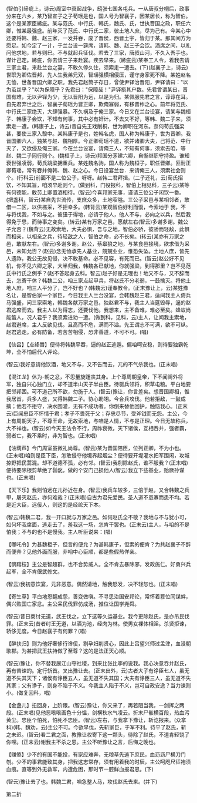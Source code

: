 <!-- { "loadSidebar": true } -->
(智伯引缔疵上，诗云)周室中衰起战争，鸱张七国各屯兵。一从唐叔分桐后，政事分来在六乡，某乃智宣子之子荀瑶是也，国人号为智襄子，因某居长，称为智伯。这个是某家臣絺疵。某与范氏、中行氏、韩氏，魏氏、氏，世执晋国之政，职任六卿，惟某最强盛。前年灭了范氏、中行氏二家，彼土地人庶，尽为己有。今某心中还要将韩、魏、赵三家，一发并吞，废了晋侯，西晋土宇，皆归于某。那其间方为愿足。如今定了一计，于兰台设一筵席，请韩、魏、赵三子会饮。酒席之间，以礼问他求地，若与则巳。不与就起兵征伐。若去了三家，唐叔山河，不久入吾手也。谋计己定。絺疵，你去请三子来赴宴。疾去早来。(絺疵云)某奉工人令，着我去请三家主君，来赴兰台之宴，不敢久停久住，须索走一遭去。(下)(赵襄子上，诗云)世职为卿佐晋邦，先人生我弟兄双，智瑶强横相侵压，谨守身家死不降。某姓赵名无恤，世备晋国六卿之职。我先君赵筒子存日，曾使尹铎治晋阳，尹铎请曰："以为茧丝乎？"以为保障乎？先君曰："保障哉！"尹铎损其户数。先君曾谓某曰，晋国有难，无以尹铎为少，无以晋阳为远，以是为归。某佩服先君之言，谆谆在耳。自先君弃世之后，智襄子荀瑶为晋正卿，欺俺寡弱，有移晋柞之心。前年将范氏、中行氏二家绝灭，大肆强暴。不久祸及于俺三家。今日又在兰台设宴，请某与魏桓子、韩康子会饮，不知有何事，其中必有奸计。不去又不好，等韩、魏二子来，须索走一遭。(韩康子上，诗云)昔自先王戏削桐，世为卿职在河东。奈何荀氏强梁甚，要使三家入彀中。某韩康子是也，姓韩名虎，国人称为韩康子，世为晋卿。我晋国卿六人，独某与赵、魏相厚。今正卿荀瑶不道，欲并诸卿大夫，己将范、中行灭了，又欲侵及俺三家。今在兰台设宴，请俺三人，不知有何事，须索去咱，等赵、魏二子同行则个。(魏桓子上，诗云)邦国分茅建六卿，自惭继职守持盈。谁知衰世强凌弱，荀氏跳梁拥重兵。某姓魏名驹，国人称为魏桓子，职任晋卿。叵耐正卿荀瑶，常有吞并俺韩、魏、赵之心。今日设宴兰台．来请俺三人，须索社会则个。(行科云)前面不是二位公子，呀呀。赵韩二君拜揖。(二子还礼，云)荀氏招饮，不知其旨，咱须早赴则个。(做到科，门役报科，智伯上相见科，三子云)某等有何德能，敢劳上卿置酒相待。(智云)今喜邦家无事，谨请三位公子闲饮一番。(把盏科，智云)某自先世流传，支庶众多，土地窄隘。三公子采邑与某相邻者，敢借一二区，以供樵采，不拒幸多。(韩背云)某观智伯好利而愎，今索地于
我，不与将伐我，不如与之。彼狃于得地，必请于他人，他人不与，必向之以兵，然后我得免于思，而待事之变矣。(转云)某有万家之邑，愿献左右(智云)多谢多谢。魏公子允否？(魏背云)无故索地，大夫必惧，吾与之地，智伯必骄，彼骄而轻敌，此惧而相亲，以相亲之兵，待轻敌之人，智伯之命，必不长矣。(转云)某亦有万家之邑，敢献左右。(智云)多谢多谢。赵公，蔡皋狼之地，与某食邑接境，欲求借为采邑，未知允否？(赵云)念无恤承先人基业，兢兢业业，惟恐失坠。土地人庶，皆先人遗祚，我公无故见侵，决不敢基命。必不见容，有死而已。(智云)赵公好不见机，你不见六卿之家，大半归我，韩魏各已献地，你就强梁，到得那里？岂不见范氏中行氏之例乎？(赵不答起身去科。智云)赵子好是无理也！地又不与，又不辞而去，怎寄干休？韩魏二公，咱三家点起甲兵，将赵氏不分老弱，一鼓擒灭。将他土地人庶，咱三人平分了，岂不好也？(韩魏云)谨奉教令。(正末豫让上，云)某姓豫名让，是智伯家一个家臣，今日我主人兰台没宴，会韩魏赵三君，适间我主人倚兵马强盛，问三家索地，韩魏各献万家之邑，独赵君不与，我主人当筵毁辱，逼的赵君逃席而去。我主人以为得志，还要伐他。我想来，主不备难，难必至矣。蜂蚁尚能螫人，况人君乎？我须索进劝一遭。(做到科，见科，云)主人，让闻我主索地，赵君避席，主人反欲见伐。且高而不危，满而不溢。先王谓志不可满，欲不可纵。赵君逃走。必有防备，若苦苦相侵，恐非善道，不可不可。(唱)

【仙吕】【点绛唇】便待将韩魏平吞，逼的赵正逃遁。偏咱呵安稳，则待要独霸乾坤，全不怕后代人评论。

(智云)我好意请他饮酒，地又不与，又不告而去，兀的不气杀我也。(正末唱)

【混江龙】休为-朝之忿，不思量旋踵丧其身。上个尊周朝皇帝，下不闻阃外将军，独自兴心独门立，却不道半山天子半由臣。待驱兵领将，积草屯粮。平白地要把邻邦困。可不道己所不欲，勿施于人。(智云)豫让，你言差矣。想晋国卿相，惟我居首，兵多人盛，又得韩魏二子。协心助翊。今合兵攻伐。他若拒敌，一鼓成擒；他若不拒守，决水围灌，无有不成功者。你倒来替他回护，触恼我心。(正末云)巨闻忠臣不怀情于君；孝子不畏死于父；存忠尽节，受斧钺而无怨。主公，今上有周朝天子，不尊王命，无故索地，与咱是人情，不与是正理。今日无故称兵，大不祥也。(智云)如今天王法令不行，周祚衰微，天下诸侯，互相吞并，强者霸，弱者亡，我不乘时，非为智也。(正末唱)

【油葫芦】今门周室虽微礼尚尊。(智云)某为晋国陪臣，位列正卿，不为小也。(正末唱)咱则是臣下臣，怎敢侵夺他境界起烟尘？便待要开堤灌水把军围闲，攻城掠野把民蒿混。却不道德不孤，必有邻。(智云)我削除赵氏，谁不服我？(正末唱)便待要除根剪草绝了髫龀，做的个安门己损他人(智云)我立下些基业，贻厥孙谋也。(正末唱)

【天下乐】我则怕远在儿孙近在身。(智云)我兵车较多，三倍于赵，又合韩魏之兵甲，屠灭赵氏，亦何难哉？(正末唱)自古为君先爱民。圣人道不患寡而患不均。若是近大臣，远佞人，则这的是经纶天下本。

(智云)韩魏二君，我一开口就与万家之邑。如何赵氏全不敬？我地与不与犹小可，如何坏我席面，逃走去了，羞我这一场，怎肯干罢也。(正末云)主人，与咱的不是怕我；不与的也不是慢我。主人听臣说来：(唱)

【哪吒令】为甚魏柜子，但言的便允？为甚韩康子，但索的便肯？为共赵襄子不辞而便奔？见他外面而服，非咱中心臣顺，都是些假热佯亲。

【鹊踏枝】主公是智超群，也不合势威人。全不肯去暴除邪，发政施仁。好勇兴兵起军，全不肯偃武修文。

(智云)我初意饮宴，元非恶意。偶然请地，触我怒发，决不轻恕也。(正末唱)

【寄生草】平白地恩翻成怨，善变做嗔。不寻思治国安邦论，常怀着篡位同谋衅，偶兴败国亡家忿。主公呆民伐罪仿成汤，推位让国学尧舜。

(智云)昔日商纣无道，武王伐之，立下这等久运基业。我今更除赵氏，是亦吊民伐罪。(正末云)昔者纣王无道，以酒为池，经肉为林。使男女裸体相淫。杀贤拒谏，轿侈无度。今日赵襄子有何罪？(唱)

【醉扶归】则为他好奢侈行谗佞，剔孕妇削贤心，因此上吕望兴师过孟津，血浸朝歌郡。为甚把武王扶持做了至尊？这的是法正天心顺。

(智云)豫让，你不替我展江山夺社稷，到来比张比李的说我。我心决意吞并赵氏，再有苦谏的。定行斩首。叉出豫让去。(正末出外，云)古者大子有诤臣七人，虽无道不失其天下；诸侯有诤臣五人，虽无道不失其国；大夫有诤臣三人，虽无道不失其家；父有诤子，则身不陷于不义。今我主人陷于不义，岂可自政安逸？当力谏则小。(做复回科，唱)

【金盏儿】扭回身，上阶跟。(智云)豫让，你又来了，再若阻当我，一剑挥之两段。(正末唱)见他恶哏哏画色十分愠，剑横秋水气凌云。折末尸骸横百段，热血污黄尘。忠臣个怕死，怕死不忠臣。(智云)左右，与我拿下豫让，斩讫报来。(众拿科)(韩、魏劝，云)主公不可。今欲早伐，先斩家臣，于军不利。待平了赵氏，斩之未迟。(智云)看二君之面，教豫让权寄下这一颗头，待除了赵氏，不道肯轻饶了你哩。(正末云)谢我主不杀之恩。主公不听豫让之言，后悔之晚也。

【赚煞】少不的有国不能投，有家应难奔，无粮草先逃下庶民，血沥沥尸横刀门刎。少不的事君能致其身，把我这志常存，须有用着我的时辰，主公呵咫尺征袍渍血痕。直等到外无救军，内遭危困，那时节一腔鲜血报君恩。(下)

(智云)豫让去了也。韩魏二君，咱急整人马，攻伐赵氏去来。(并下)


第二折

